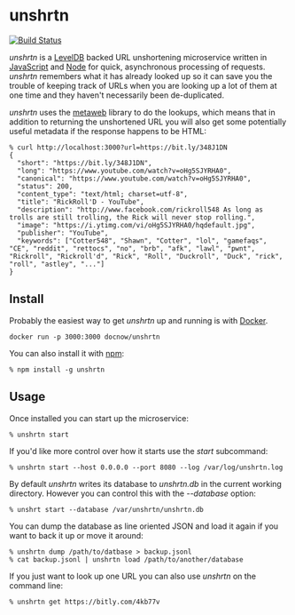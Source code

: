 # unshrtn

[![Build Status](https://secure.travis-ci.org/DocNow/unshrtn.png)](http://travis-ci.org/DocNow/unshrtn)

*unshrtn* is a [LevelDB] backed URL unshortening microservice written in
[JavaScript] and [Node] for quick, asynchronous processing of requests.
*unshrtn* remembers what it has already looked up so it can save you the trouble
of keeping track of URLs when you are looking up a lot of them at one time and
they haven't necessarily been de-duplicated.

*unshrtn* uses the [metaweb] library to do the lookups, which means that in addition to returning the unshortened URL you will also get some potentially useful metadata if the response happens to be HTML:

```
% curl http://localhost:3000?url=https://bit.ly/348J1DN
{
  "short": "https://bit.ly/348J1DN",
  "long": "https://www.youtube.com/watch?v=oHg5SJYRHA0",
  "canonical": "https://www.youtube.com/watch?v=oHg5SJYRHA0",
  "status": 200,
  "content_type": "text/html; charset=utf-8",
  "title": "RickRoll'D - YouTube",
  "description": "http://www.facebook.com/rickroll548 As long as trolls are still trolling, the Rick will never stop rolling.",
  "image": "https://i.ytimg.com/vi/oHg5SJYRHA0/hqdefault.jpg",
  "publisher": "YouTube",
  "keywords": ["Cotter548", "Shawn", "Cotter", "lol", "gamefaqs", "CE", "reddit", "rettocs", "no", "brb", "afk", "lawl", "pwnt", "Rickroll", "Rickroll'd", "Rick", "Roll", "Duckroll", "Duck", "rick", "roll", "astley", "..."]
}
```

## Install

Probably the easiest way to get *unshrtn* up and running is with [Docker].

    docker run -p 3000:3000 docnow/unshrtn

You can also install it with [npm]:

    % npm install -g unshrtn

## Usage

Once installed you can start up the microservice:

    % unshrtn start

If you'd like more control over how it starts use the *start* subcommand:

    % unshrtn start --host 0.0.0.0 --port 8080 --log /var/log/unshrtn.log

By default *unshrtn* writes its database to *unshrtn.db* in the current working
directory. However you can control this with the *--database* option:

    % unshrt start --database /var/unshrtn/unshrtn.db

You can dump the database as line oriented JSON and load it again if you want to
back it up or move it around:

    % unshrtn dump /path/to/datbase > backup.jsonl
    % cat backup.jsonl | unshrtn load /path/to/another/database

If you just want to look up one URL you can also use *unshrtn* on the command line:

    % unshrtn get https://bitly.com/4kb77v

[LevelDB]: https://code.google.com/p/leveldb/
[JavaScript]: https://en.wikipedia.org/wiki/JavaScript
[Node]: https://nodejs.org
[canonical links]: https://en.wikipedia.org/wiki/Canonical_link_element
[Docker]: https://www.docker.com/
[npm]: https://www.npmjs.com/
[metaweb]: https://github.com/edsu/metaweb
